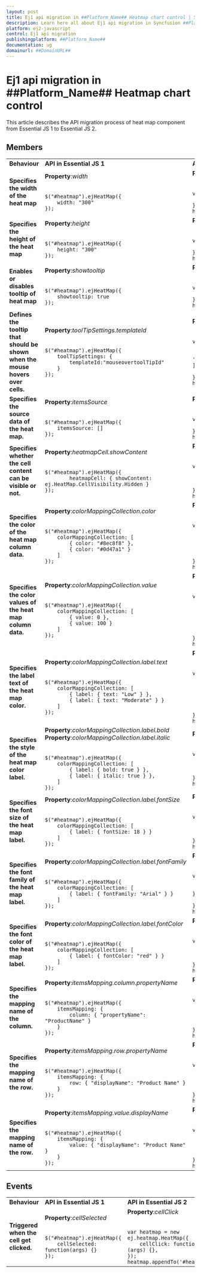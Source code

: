 ```yaml
---
layout: post
title: Ej1 api migration in ##Platform_Name## Heatmap chart control | Syncfusion
description: Learn here all about Ej1 api migration in Syncfusion ##Platform_Name## Heatmap chart control of Syncfusion Essential JS 2 and more.
platform: ej2-javascript
control: Ej1 api migration 
publishingplatform: ##Platform_Name##
documentation: ug
domainurl: ##DomainURL##
---
```


# Ej1 api migration in ##Platform_Name## Heatmap chart control

This article describes the API migration process of heat map component from Essential JS 1 to Essential JS 2.

## Members

<!-- markdownlint-disable MD033 -->
<table>
<tr>
<td><b>Behaviour</b></td>
<td><b>API in Essential JS 1</b></td>
<td><b>API in Essential JS 2</b></td>
</tr>

<tr>
<td><b>Specifies the width of the heat map</b></td>
<td>
<b>Property</b>:<i>width</i>
</br>
</br>
<code>
$("#heatmap").ejHeatMap({
    width: "300"
});
</code>
</td>
<td>
<b>Property</b>:<i>width</i>
</br>
</br>
<code>
var heatmap = new ej.heatmap.HeatMap({
    width: '650px'
});
heatmap.appendTo('#heatmap');
</code></td>
</tr>

<tr>
<td><b>Specifies the height of the heat map</b></td>
<td>
<b>Property</b>:<i>height</i>
</br>
</br>
<code>
$("#heatmap").ejHeatMap({
    height: "300"
});
</code>
</td>
<td>
<b>Property</b>:<i>height</i>
</br>
</br>
<code>
var heatmap = new ej.heatmap.HeatMap({
    height: '650px'
});
heatmap.appendTo('#heatmap');
</code></td>
</tr>

<tr>
<td><b>Enables or disables tooltip of heat map</b></td>
<td>
<b>Property</b>:<i>showtooltip</i>
</br>
</br>
<code>
$("#heatmap").ejHeatMap({
    showtooltip: true
});
</code>
</td>
<td>
<b>Property</b>:<i>showTooltip</i>
</br>
</br>
<code>
var heatmap = new ej.heatmap.HeatMap({
    showTooltip: true
});
heatmap.appendTo('#heatmap');
</code></td>
</tr>

<tr>
<td><b>Defines the tooltip that should be shown when the mouse hovers over cells.</b></td>
<td>
<b>Property</b>:<i>toolTipSettings.templateId</i>
</br>
</br>
<code>
$("#heatmap").ejHeatMap({
    toolTipSettings: {
        templateId:"mouseovertoolTipId"
    }
});
</code>
</td>
<td>
<b>Property</b>:<i>tooltipRender</i>
</br>
</br>
<code>
var heatmap = new ej.heatmap.HeatMap({
    tooltipRender: function (args) {
            args.content = [args.yLabel + ' | ' + args.xLabel + ' : ' + args.value ];
    }
});
heatmap.appendTo('#heatmap');
</code></td>
</tr>

<tr>
<td><b>Specifies the source data of the heat map.</b></td>
<td>
<b>Property</b>:<i>itemsSource</i>
</br>
</br>
<code>
$("#heatmap").ejHeatMap({
    itemsSource: []
});
</code>
</td>
<td>
<b>Property</b>:<i>dataSource</i>
</br>
</br>
<code>
var heatmap = new ej.heatmap.HeatMap({
    dataSource: []
});
heatmap.appendTo('#heatmap');
</code></td>
</tr>

<tr>
<td><b>Specifies whether the cell content can be visible or not.</b></td>
<td>
<b>Property</b>:<i>heatmapCell.showContent</i>
</br>
</br>
<code>
$("#heatmap").ejHeatMap({
        heatmapCell: { showContent: ej.HeatMap.CellVisibility.Hidden }
});
</code>
</td>
<td>
<b>Property</b>:<i>cellSettings.showLabel</i>
</br>
</br>
<code>
var heatmap = new ej.heatmap.HeatMap({
    cellSettings: {
          showLabel: false
        },
});
heatmap.appendTo('#heatmap');
</code></td>
</tr>

<tr>
<td><b>Specifies the color of the heat map column data.</b></td>
<td>
<b>Property</b>:<i>colorMappingCollection.color</i>
</br>
</br>
<code>
$("#heatmap").ejHeatMap({
    colorMappingCollection: [
        { color: "#8ec8f8" },
        { color: "#0d47a1" }
    ]
});
</code>
</td>
<td>
<b>Property</b>:<i>paletteSettings.palette.color</i>
</br>
</br>
<code>
var heatmap = new ej.heatmap.HeatMap({
    paletteSettings: {
                palette: [
                { color: '#C06C84'},
            ]
        }
});
heatmap.appendTo('#heatmap');
</code></td>
</tr>

<tr>
<td><b>Specifies the color values of the heat map column data.</b></td>
<td>
<b>Property</b>:<i>colorMappingCollection.value</i>
</br>
</br>
<code>
$("#heatmap").ejHeatMap({
    colorMappingCollection: [
        { value: 0 },
        { value: 100 }
    ]
});
</code>
</td>
<td>
<b>Property</b>:<i>paletteSettings.palette.value</i>
</br>
</br>
<code>
var heatmap = new ej.heatmap.HeatMap({
    paletteSettings: {
                palette: [
                { value: 50 },
                { value: 100 }
            ]
        }
});
heatmap.appendTo('#heatmap');
</code></td>
</tr>

<tr>
<td><b>Specifies the label text of the heat map color.</b></td>
<td>
<b>Property</b>:<i>colorMappingCollection.label.text</i>
</br>
</br>
<code>
$("#heatmap").ejHeatMap({
    colorMappingCollection: [
        { label: { text: "Low" } },
        { label: { text: "Moderate" } }
    ]
});
</code>
</td>
<td>
<b>Property</b>:<i>paletteSettings.palette.label</i>
</br>
</br>
<code>
var heatmap = new ej.heatmap.HeatMap({
    paletteSettings: {
                palette: [
                { label:'Low' },
                { label:'Moderate' }
            ]
        }
});
heatmap.appendTo('#heatmap');
</code></td>
</tr>

<tr>
<td><b>Specifies the style of the heat map color label.</b></td>
<td>
<b>Property</b>:<i>colorMappingCollection.label.bold</i>
<b>Property</b>:<i>colorMappingCollection.label.italic</i>
</br>
</br>
<code>
$("#heatmap").ejHeatMap({
    colorMappingCollection: [
        { label: { bold: true } },
        { label: { italic: true } },
    ]
});
</code>
</td>
<td>
<b>Property</b>:<i>legendSettings.textStyle.fontStyle</i>
</br>
</br>
<code>
var heatmap = new ej.heatmap.HeatMap({
    legendSettings: {
        textStyle: { fontStyle:'bold' }
    }
});
heatmap.appendTo('#heatmap');
</code></td>
</tr>

<tr>
<td><b>Specifies the font size of the heat map label.</b></td>
<td>
<b>Property</b>:<i>colorMappingCollection.label.fontSize</i>
</br>
</br>
<code>
$("#heatmap").ejHeatMap({
    colorMappingCollection: [
        { label: { fontSize: 18 } }
    ]
});
</code>
</td>
<td>
<b>Property</b>:<i>legendSettings.textStyle.size</i>
</br>
</br>
<code>
var heatmap = new ej.heatmap.HeatMap({
    legendSettings: {
        textStyle: { size: 18 }
    }
});
heatmap.appendTo('#heatmap');
</code></td>
</tr>

<tr>
<td><b>Specifies the font family of the heat map label.</b></td>
<td>
<b>Property</b>:<i>colorMappingCollection.label.fontFamily</i>
</br>
</br>
<code>
$("#heatmap").ejHeatMap({
    colorMappingCollection: [
        { label: { fontFamily: "Arial" } }
    ]
});
</code>
</td>
<td>
<b>Property</b>:<i>legendSettings.textStyle.fontFamily</i>
</br>
</br>
<code>
var heatmap = new ej.heatmap.HeatMap({
    legendSettings: {
        textStyle: { fontFamily: 'Arial' }
    }
});
heatmap.appendTo('#heatmap');
</code></td>
</tr>

<tr>
<td><b>Specifies the font color of the heat map label.</b></td>
<td>
<b>Property</b>:<i>colorMappingCollection.label.fontColor</i>
</br>
</br>
<code>
$("#heatmap").ejHeatMap({
    colorMappingCollection: [
        { label: { fontColor: "red" } }
    ]
});
</code>
</td>
<td>
<b>Property</b>:<i>legendSettings.textStyle.fontFamily</i>
</br>
</br>
<code>
var heatmap = new ej.heatmap.HeatMap({
    legendSettings: {
        textStyle: { color: 'red' }
    }
});
heatmap.appendTo('#heatmap');
</code></td>
</tr>

<tr>
<td><b>Specifies the mapping name of the column.</b></td>
<td>
<b>Property</b>:<i>itemsMapping.column.propertyName</i>
</br>
</br>
<code>
$("#heatmap").ejHeatMap({
    itemsMapping: {
        column: { "propertyName": "ProductName" }
    }
});
</code>
</td>
<td>
<b>Property</b>:<i>dataSource.yDataMapping</i>
</br>
</br>
<code>
var heatmap = new ej.heatmap.HeatMap({
    dataSource: heatmapData,
    dataSourceSettings: {
            yDataMapping: 'columnid'
        }
});
heatmap.appendTo('#heatmap');
</code></td>
</tr>

<tr>
<td><b>Specifies the mapping name of the row.</b></td>
<td>
<b>Property</b>:<i>itemsMapping.row.propertyName</i>
</br>
</br>
<code>
$("#heatmap").ejHeatMap({
    itemsMapping: {
        row: { "displayName": "Product Name" }
    }
});
</code>
</td>
<td>
<b>Property</b>:<i>dataSource.xDataMapping</i>
</br>
</br>
<code>
var heatmap = new ej.heatmap.HeatMap({
    dataSource: heatmapData,
    dataSourceSettings: {
            xDataMapping: 'rowid'
        }
});
heatmap.appendTo('#heatmap');
</code></td>
</tr>

<tr>
<td><b>Specifies the mapping name of the row.</b></td>
<td>
<b>Property</b>:<i>itemsMapping.value.displayName</i>
</br>
</br>
<code>
$("#heatmap").ejHeatMap({
    itemsMapping: {
        value: { "displayName": "Product Name" }
    }
});
</code>
</td>
<td>
<b>Property</b>:<i>dataSource.valueMapping</i>
</br>
</br>
<code>
var heatmap = new ej.heatmap.HeatMap({
    dataSource: heatmapData,
    dataSourceSettings: {
            valueMapping: 'value'
        }
});
heatmap.appendTo('#heatmap');
</code></td>
</tr>
</table>

## Events

<!-- markdownlint-disable MD033 -->
<table>
<tr>
<td><b>Behaviour</b></td>
<td><b>API in Essential JS 1</b></td>
<td><b>API in Essential JS 2</b></td>
</tr>

<tr>
<td><b>Triggered when the cell get clicked.</b></td>
<td>
<b>Property</b>:<i>cellSelected</i>
</br>
</br>
<code>
$("#heatmap").ejHeatMap({
    cellSelected: function(args) {}
});
</code>
</td>
<td>
<b>Property</b>:<i>cellClick</i>
</br>
</br>
<code>
var heatmap = new ej.heatmap.HeatMap({
    cellClick: function (args) {},
});
heatmap.appendTo('#heatmap');
</code></td>
</tr>
</table>
